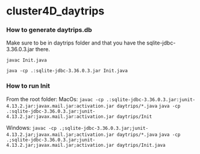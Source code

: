 # cluster4D_daytrips

### How to generate daytrips.db

Make sure to be in daytrips folder and that you have the sqlite-jdbc-3.36.0.3.jar there.

`javac Init.java`

`java -cp .:sqlite-jdbc-3.36.0.3.jar Init.java`

### How to run Init

From the root folder:
MacOs:
`javac -cp .:sqlite-jdbc-3.36.0.3.jar:junit-4.13.2.jar:javax.mail.jar:activation.jar daytrips/*.java`
`java -cp .:sqlite-jdbc-3.36.0.3.jar:junit-4.13.2.jar:javax.mail.jar:activation.jar daytrips/Init`

Windows:
`javac -cp .;sqlite-jdbc-3.36.0.3.jar;junit-4.13.2.jar;javax.mail.jar;activation.jar daytrips/*.java`
`java -cp .;sqlite-jdbc-3.36.0.3.jar;junit-4.13.2.jar;javax.mail.jar;activation.jar daytrips/Init.java`
